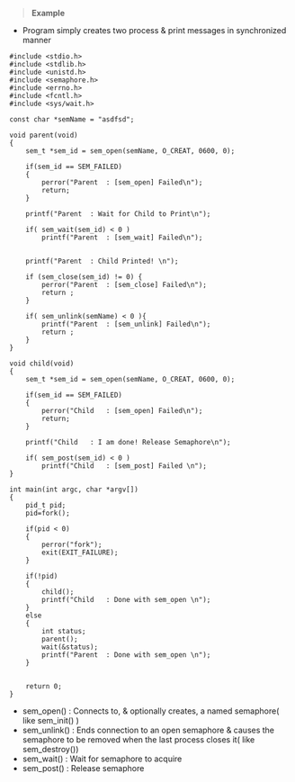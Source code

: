 > **Example**

- Program simply creates two process & print messages in synchronized manner

```
#include <stdio.h>
#include <stdlib.h>
#include <unistd.h>
#include <semaphore.h>
#include <errno.h>
#include <fcntl.h>
#include <sys/wait.h>

const char *semName = "asdfsd";

void parent(void)
{
	sem_t *sem_id = sem_open(semName, O_CREAT, 0600, 0);

	if(sem_id == SEM_FAILED) 
	{
		perror("Parent  : [sem_open] Failed\n");
		return;
	}

	printf("Parent  : Wait for Child to Print\n");

	if( sem_wait(sem_id) < 0 )
		printf("Parent  : [sem_wait] Failed\n"); 


	printf("Parent  : Child Printed! \n");

	if (sem_close(sem_id) != 0) {
		perror("Parent	: [sem_close] Failed\n");
		return ;
	} 

	if( sem_unlink(semName) < 0 ){
		printf("Parent  : [sem_unlink] Failed\n");
		return ;
	}
}

void child(void)
{
	sem_t *sem_id = sem_open(semName, O_CREAT, 0600, 0);

	if(sem_id == SEM_FAILED) 
	{
		perror("Child   : [sem_open] Failed\n");
		return;
	}

	printf("Child	: I am done! Release Semaphore\n");

	if( sem_post(sem_id) < 0 )
		printf("Child   : [sem_post] Failed \n");
}

int main(int argc, char *argv[])
{
	pid_t pid;
	pid=fork();

	if(pid < 0) 
	{
		perror("fork");
		exit(EXIT_FAILURE);
	}

	if(!pid) 
	{
		child();    
		printf("Child	: Done with sem_open \n");	
	} 
	else 
	{
		int status;
		parent();
		wait(&status);
		printf("Parent  : Done with sem_open \n");	
	}


	return 0;
}
```
- sem_open() : Connects to, & optionally creates, a named semaphore( like sem_init() )
- sem_unlink() : Ends connection to an open semaphore & causes the semaphore to be removed when the last process closes it( like sem_destroy()) 
- sem_wait() : Wait for semaphore to acquire
- sem_post() : Release semaphore
